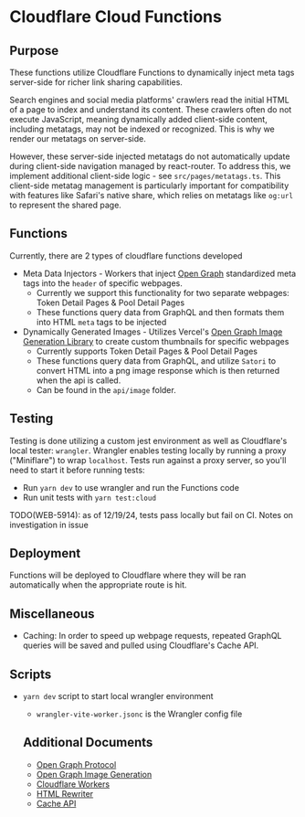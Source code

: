 # Cloudflare Cloud Functions

## Purpose

These functions utilize Cloudflare Functions to dynamically inject meta tags server-side for richer link sharing capabilities.

Search engines and social media platforms' crawlers read the initial HTML of a page to index and understand its content. These crawlers often do not execute JavaScript, meaning dynamically added client-side content, including metatags, may not be indexed or recognized. This is why we render our metatags on server-side.

However, these server-side injected metatags do not automatically update during client-side navigation managed by react-router. To address this, we implement additional client-side logic - see `src/pages/metatags.ts`. This client-side metatag management is particularly important for compatibility with features like Safari's native share, which relies on metatags like `og:url` to represent the shared page.

## Functions

Currently, there are 2 types of cloudflare functions developed

- Meta Data Injectors - Workers that inject [Open Graph](https://ogp.me/) standardized meta tags into the `header` of specific webpages.
  - Currently we support this functionality for two separate webpages: Token Detail Pages & Pool Detail Pages
  - These functions query data from GraphQL and then formats them into HTML `meta` tags to be injected
- Dynamically Generated Images - Utilizes Vercel's [Open Graph Image Generation Library](https://vercel.com/docs/concepts/functions/edge-functions/og-image-generation) to create custom thumbnails for specific webpages
  - Currently supports Token Detail Pages & Pool Detail Pages
  - These functions query data from GraphQL, and utilize `Satori` to convert HTML into a png image response which is then returned when the api is called.
  - Can be found in the `api/image` folder.

## Testing

Testing is done utilizing a custom jest environment as well as Cloudflare's local tester: `wrangler`. Wrangler enables testing locally by running a proxy ("Miniflare") to wrap `localhost`. Tests run against a proxy server, so you'll need to start it before running tests:

- Run `yarn dev` to use wrangler and run the Functions code
- Run unit tests with `yarn test:cloud`

TODO(WEB-5914): as of 12/19/24, tests pass locally but fail on CI. Notes on investigation in issue

## Deployment

Functions will be deployed to Cloudflare where they will be ran automatically when the appropriate route is hit.

## Miscellaneous

- Caching: In order to speed up webpage requests, repeated GraphQL queries will be saved and pulled using Cloudflare's Cache API.

## Scripts

- `yarn dev` script to start local wrangler environment
  - `wrangler-vite-worker.jsonc` is the Wrangler config file

  ## Additional Documents

  - [Open Graph Protocol](https://ogp.me/)
  - [Open Graph Image Generation](https://vercel.com/docs/concepts/functions/edge-functions/og-image-generation)
  - [Cloudflare Workers](https://developers.cloudflare.com/workers/)
  - [HTML Rewriter](https://developers.cloudflare.com/workers/runtime-apis/html-rewriter/)
  - [Cache API](https://developers.cloudflare.com/workers/runtime-apis/cache/)
